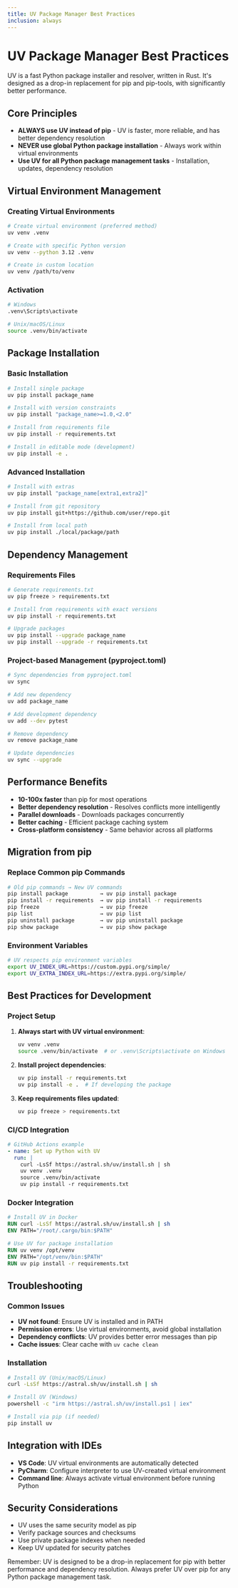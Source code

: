```yaml
---
title: UV Package Manager Best Practices
inclusion: always
---
```


# UV Package Manager Best Practices

UV is a fast Python package installer and resolver, written in Rust. It's designed as a drop-in replacement for pip and pip-tools, with significantly better performance.

## Core Principles
- **ALWAYS use UV instead of pip** - UV is faster, more reliable, and has better dependency resolution
- **NEVER use global Python package installation** - Always work within virtual environments
- **Use UV for all Python package management tasks** - Installation, updates, dependency resolution

## Virtual Environment Management

### Creating Virtual Environments
```bash
# Create virtual environment (preferred method)
uv venv .venv

# Create with specific Python version
uv venv --python 3.12 .venv

# Create in custom location
uv venv /path/to/venv
```

### Activation
```bash
# Windows
.venv\Scripts\activate

# Unix/macOS/Linux
source .venv/bin/activate
```

## Package Installation

### Basic Installation
```bash
# Install single package
uv pip install package_name

# Install with version constraints
uv pip install "package_name>=1.0,<2.0"

# Install from requirements file
uv pip install -r requirements.txt

# Install in editable mode (development)
uv pip install -e .
```

### Advanced Installation
```bash
# Install with extras
uv pip install "package_name[extra1,extra2]"

# Install from git repository
uv pip install git+https://github.com/user/repo.git

# Install from local path
uv pip install ./local/package/path
```

## Dependency Management

### Requirements Files
```bash
# Generate requirements.txt
uv pip freeze > requirements.txt

# Install from requirements with exact versions
uv pip install -r requirements.txt

# Upgrade packages
uv pip install --upgrade package_name
uv pip install --upgrade -r requirements.txt
```

### Project-based Management (pyproject.toml)
```bash
# Sync dependencies from pyproject.toml
uv sync

# Add new dependency
uv add package_name

# Add development dependency
uv add --dev pytest

# Remove dependency
uv remove package_name

# Update dependencies
uv sync --upgrade
```

## Performance Benefits
- **10-100x faster** than pip for most operations
- **Better dependency resolution** - Resolves conflicts more intelligently
- **Parallel downloads** - Downloads packages concurrently
- **Better caching** - Efficient package caching system
- **Cross-platform consistency** - Same behavior across all platforms

## Migration from pip

### Replace Common pip Commands
```bash
# Old pip commands → New UV commands
pip install package          → uv pip install package
pip install -r requirements  → uv pip install -r requirements
pip freeze                   → uv pip freeze
pip list                     → uv pip list
pip uninstall package        → uv pip uninstall package
pip show package             → uv pip show package
```

### Environment Variables
```bash
# UV respects pip environment variables
export UV_INDEX_URL=https://custom.pypi.org/simple/
export UV_EXTRA_INDEX_URL=https://extra.pypi.org/simple/
```

## Best Practices for Development

### Project Setup
1. **Always start with UV virtual environment**:
   ```bash
   uv venv .venv
   source .venv/bin/activate  # or .venv\Scripts\activate on Windows
   ```

2. **Install project dependencies**:
   ```bash
   uv pip install -r requirements.txt
   uv pip install -e .  # If developing the package
   ```

3. **Keep requirements files updated**:
   ```bash
   uv pip freeze > requirements.txt
   ```

### CI/CD Integration
```yaml
# GitHub Actions example
- name: Set up Python with UV
  run: |
    curl -LsSf https://astral.sh/uv/install.sh | sh
    uv venv .venv
    source .venv/bin/activate
    uv pip install -r requirements.txt
```

### Docker Integration
```dockerfile
# Install UV in Docker
RUN curl -LsSf https://astral.sh/uv/install.sh | sh
ENV PATH="/root/.cargo/bin:$PATH"

# Use UV for package installation
RUN uv venv /opt/venv
ENV PATH="/opt/venv/bin:$PATH"
RUN uv pip install -r requirements.txt
```

## Troubleshooting

### Common Issues
- **UV not found**: Ensure UV is installed and in PATH
- **Permission errors**: Use virtual environments, avoid global installation
- **Dependency conflicts**: UV provides better error messages than pip
- **Cache issues**: Clear cache with `uv cache clean`

### Installation
```bash
# Install UV (Unix/macOS/Linux)
curl -LsSf https://astral.sh/uv/install.sh | sh

# Install UV (Windows)
powershell -c "irm https://astral.sh/uv/install.ps1 | iex"

# Install via pip (if needed)
pip install uv
```

## Integration with IDEs
- **VS Code**: UV virtual environments are automatically detected
- **PyCharm**: Configure interpreter to use UV-created virtual environment
- **Command line**: Always activate virtual environment before running Python

## Security Considerations
- UV uses the same security model as pip
- Verify package sources and checksums
- Use private package indexes when needed
- Keep UV updated for security patches

Remember: UV is designed to be a drop-in replacement for pip with better performance and dependency resolution. Always prefer UV over pip for any Python package management task.
